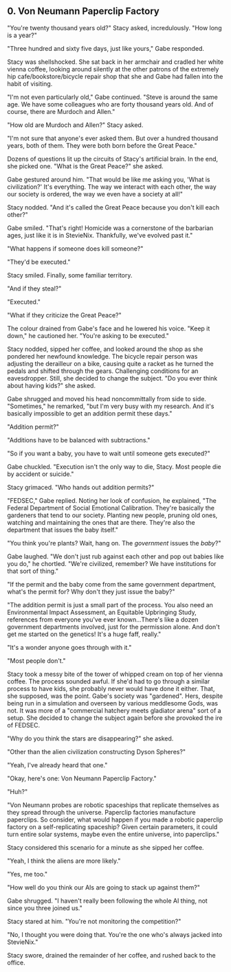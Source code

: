 ## 0. Von Neumann Paperclip Factory

"You're twenty thousand years old?" Stacy asked, incredulously. "How long is a year?"

"Three hundred and sixty five days, just like yours," Gabe responded.

Stacy was shellshocked. She sat back in her armchair and cradled her white vienna coffee, looking around silently at the other patrons of the extremely hip cafe/bookstore/bicycle repair shop that she and Gabe had fallen into the habit of visiting.

"I'm not even particularly old," Gabe continued. "Steve is around the same age. We have some colleagues who are forty thousand years old. And of course, there are Murdoch and Allen."

"How old are Murdoch and Allen?" Stacy asked.

"I'm not sure that anyone's ever asked them. But over a hundred thousand years, both of them. They were both born before the Great Peace."

Dozens of questions lit up the circuits of Stacy's artificial brain. In the end, she picked one. "What is the Great Peace?" she asked.

Gabe gestured around him. "That would be like me asking you, 'What is civilization?' It's everything. The way we interact with each other, the way our society is ordered, the way we even have a society at all!"

Stacy nodded. "And it's called the Great Peace because you don't kill each other?"

Gabe smiled. "That's right! Homicide was a cornerstone of the barbarian ages, just like it is in StevieNix. Thankfully, we've evolved past it."

"What happens if someone does kill someone?"

"They'd be executed."

Stacy smiled. Finally, some familiar territory.

"And if they steal?"

"Executed."

"What if they criticize the Great Peace?"

The colour drained from Gabe's face and he lowered his voice. "Keep it down," he cautioned her. "You're asking to be executed."

Stacy nodded, sipped her coffee, and looked around the shop as she pondered her newfound knowledge. The bicycle repair person was adjusting the derailleur on a bike, causing quite a racket as he turned the pedals and shifted through the gears. Challenging conditions for an eavesdropper. Still, she decided to change the subject. "Do you ever think about having kids?" she asked.

Gabe shrugged and moved his head noncommittally from side to side. "Sometimes," he remarked, "but I'm very busy with my research. And it's basically impossible to get an addition permit these days."

"Addition permit?"

"Additions have to be balanced with subtractions."

"So if you want a baby, you have to wait until someone gets executed?"

Gabe chuckled. "Execution isn't the only way to die, Stacy. Most people die by accident or suicide."

Stacy grimaced. "Who hands out addition permits?"

"FEDSEC," Gabe replied. Noting her look of confusion, he explained, "The Federal Department of Social Emotional Calibration. They're basically the gardeners that tend to our society. Planting new people, pruning old ones, watching and maintaining the ones that are there. They're also the department that issues the baby itself."

"You think you're plants? Wait, hang on. The _government_ issues the _baby_?"

Gabe laughed. "We don't just rub against each other and pop out babies like you do," he chortled. "We're civilized, remember? We have institutions for that sort of thing."

"If the permit and the baby come from the same government department, what's the permit for? Why don't they just issue the baby?"

"The addition permit is just a small part of the process. You also need an Environmental Impact Assessment, an Equitable Upbringing Study, references from everyone you've ever known...There's like a dozen government departments involved, just for the permission alone. And don't get me started on the genetics! It's a huge faff, really."

"It's a wonder anyone goes through with it."

"Most people don't."

Stacy took a messy bite of the tower of whipped cream on top of her vienna coffee. The process sounded awful. If she'd had to go through a similar process to have kids, she probably never would have done it either. That, she supposed, was the point. Gabe's society was "gardened". Hers, despite being run in a simulation and overseen by various meddlesome Gods, was not. It was more of a "commercial hatchery meets gladiator arena" sort of a setup. She decided to change the subject again before she provoked the ire of FEDSEC.

"Why do you think the stars are disappearing?" she asked.

"Other than the alien civilization constructing Dyson Spheres?"

"Yeah, I've already heard that one."

"Okay, here's one: Von Neumann Paperclip Factory."

"Huh?"

"Von Neumann probes are robotic spaceships that replicate themselves as they spread through the universe. Paperclip factories manufacture paperclips. So consider, what would happen if you made a robotic paperclip factory on a self-replicating spaceship? Given certain parameters, it could turn entire solar systems, maybe even the entire universe, into paperclips."

Stacy considered this scenario for a minute as she sipped her coffee.

"Yeah, I think the aliens are more likely."

"Yes, me too."

"How well do you think our AIs are going to stack up against them?"

Gabe shrugged. "I haven't really been following the whole AI thing, not since you three joined us."

Stacy stared at him. "You're not monitoring the competition?"

"No, I thought you were doing that. You're the one who's always jacked into StevieNix."

Stacy swore, drained the remainder of her coffee, and rushed back to the office.
